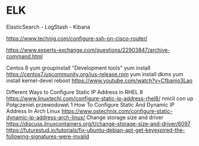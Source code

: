 # ELK
ElasticSearch - LogStash - Kibana

https://www.technig.com/configure-ssh-on-cisco-router/

https://www.experts-exchange.com/questions/22903847/archive-command.html

Centos 8
yum groupinstall "Development tools"
yum install https://centos7.iuscommunity.org/ius-release.rpm
yum install dkms
yum install kernel-devel
reboot
https://www.youtube.com/watch?v=Cfbanio3Lao

Different Ways to Configure Static IP Address in RHEL 8
https://www.linuxtechi.com/configure-static-ip-address-rhel8/
nmcli con up Połączenie\ przewodowe\ 1
How To Configure Static And Dynamic IP Address In Arch Linux
https://www.ostechnix.com/configure-static-dynamic-ip-address-arch-linux/
Change storage size and driver
https://discuss.linuxcontainers.org/t/change-storage-size-and-driver/6097
https://futurestud.io/tutorials/fix-ubuntu-debian-apt-get-keyexpired-the-following-signatures-were-invalid
